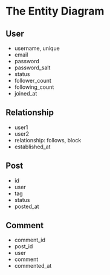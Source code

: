 
# The Entity Diagram

## User
- username, unique
- email
- password
- password_salt
- status
- follower_count
- following_count
- joined_at

## Relationship
- user1
- user2
- relationship: follows, block
- established_at

## Post
- id
- user
- tag
- status
- posted_at

## Comment
- comment_id
- post_id
- user
- comment
- commented_at

